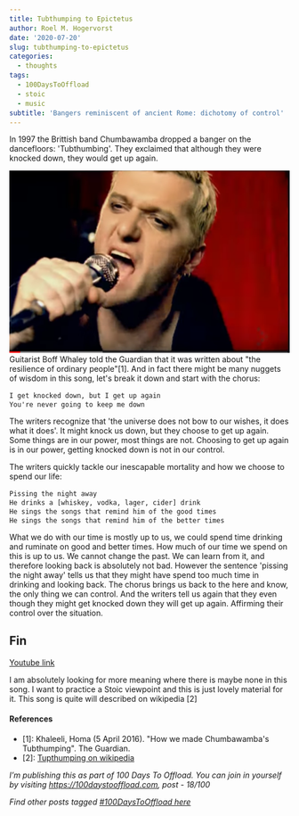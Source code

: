 ```yaml
---
title: Tubthumping to Epictetus
author: Roel M. Hogervorst
date: '2020-07-20'
slug: tubthumping-to-epictetus
categories:
  - thoughts
tags:
  - 100DaysToOffload
  - stoic
  - music
subtitle: 'Bangers reminiscent of ancient Rome: dichotomy of control'
---
```

In 1997 the Brittish band Chumbawamba dropped a banger on the dancefloors: 'Tubthumbing'. 
They exclaimed that although they were knocked down, they would get up again. 

![](screenshot.png)
Guitarist Boff Whaley told the Guardian that it was written about "the resilience of ordinary people"[1]. And in fact there might be many nuggets of wisdom in this song, 
let's break it down and start with the chorus:

```
I get knocked down, but I get up again
You're never going to keep me down
```
The writers recognize that 'the universe does not bow to our wishes, it does
what it does'. It might knock us down, but they choose to get up again. 
Some things are in our power, most things are not. Choosing to get up again
is in our power, getting knocked down is not in our control. 

The writers quickly tackle our inescapable mortality and how we choose to spend
our life:

```
Pissing the night away
He drinks a [whiskey, vodka, lager, cider] drink
He sings the songs that remind him of the good times
He sings the songs that remind him of the better times
```

What we do with our time is mostly up to us, we could spend time drinking and 
ruminate on good and better times. How much of our time we spend on this is
up to us. We cannot change the past. We can learn from it, and therefore looking
back is absolutely not bad. However the sentence 'pissing the night away' tells
us that they might have spend too much time in drinking and looking back. 
The chorus brings us back to the here and know, the only thing we can control.
And the writers tell us again that they even though they might get knocked down
they will get up again. Affirming their control over the situation. 



## Fin
[Youtube link ](https://youtu.be/1njIckENbRA)

I am absolutely looking for more meaning where there is maybe none in this song. 
I want to practice a Stoic viewpoint and this is just lovely material for it.
This song is quite will described on wikipedia [2]

#### References
- [1]: Khaleeli, Homa (5 April 2016). "How we made Chumbawamba's Tubthumping". The Guardian. 
- [2]: [Tupthumping on wikipedia](https://en.wikipedia.org/wiki/Tubthumping)

*I’m publishing this as part of 100 Days To Offload. You can join in yourself by visiting https://100daystooffload.com, post - 18/100*

*Find other posts tagged  [#100DaysToOffload here](https://notes.rmhogervorst.nl/tags/100DaysToOffload/)*
